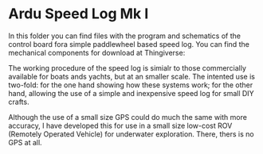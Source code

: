 # Ardu Speed Log Mk I

In this folder you can find files with the program and schematics of the control board fora simple paddlewheel based speed log. You can find the mechanical components for download at Thingiverse:

The working procedure of the speed log is simialr to those commercially available for boats ands yachts, but at an smaller scale. The intented use is two-fold: for the one hand showing how these systems work; for the other hand, allowing the use of a simple and inexpensive speed log for small DIY crafts.

Although the use of a small size GPS could do much the same with more accuracy, I have developed this for use in a small size low-cost ROV (Remotely Operated Vehicle) for underwater exploration. There, thers is no GPS at all.
